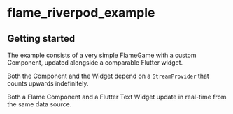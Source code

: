 # flame_riverpod_example

## Getting started

The example consists of a very simple FlameGame with a custom 
Component, updated alongside a comparable Flutter widget. 

Both the Component and the Widget depend on a `StreamProvider`
that counts upwards indefinitely.

Both a Flame Component and a Flutter Text Widget update in real-time from
the same data source.